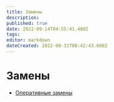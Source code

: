 ```yaml
---
title: Замены
description: 
published: true
date: 2022-09-14T04:55:41.488Z
tags: 
editor: markdown
dateCreated: 2022-08-31T08:42:43.600Z
---
```


# Замены

* [Оперативные замены](karta-operativnykh-zamen.md)
